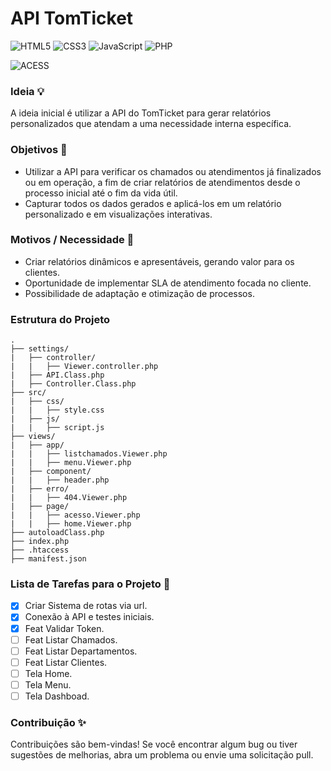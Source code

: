# API TomTicket

![HTML5](https://img.shields.io/badge/HTML5-white?style=plastic&logo=html5) ![CSS3](https://img.shields.io/badge/CSS3-white?style=plastic&logo=css3&logoColor=%231572B6) ![JavaScript](https://img.shields.io/badge/JS-white?style=plastic&logo=javascript) ![PHP](https://img.shields.io/badge/PHP-white?style=plastic&logo=php) 

![ACESS](https://komarev.com/ghpvc/?username=PauloTIgit-github-username) 
 

### Ideia 💡

A ideia inicial é utilizar a API do TomTicket para gerar relatórios personalizados que atendam a uma necessidade interna específica.

### Objetivos 🎯
- Utilizar a API para verificar os chamados ou atendimentos já finalizados ou em operação, a fim de criar relatórios de atendimentos desde o processo inicial até o fim da vida útil.
- Capturar todos os dados gerados e aplicá-los em um relatório personalizado e em visualizações interativas.

### Motivos / Necessidade 🍒
- Criar relatórios dinâmicos e apresentáveis, gerando valor para os clientes.
- Oportunidade de implementar SLA de atendimento focada no cliente.
- Possibilidade de adaptação e otimização de processos.

### Estrutura do Projeto
``````````
.
├── settings/
|   ├── controller/
|   |   ├── Viewer.controller.php
|   ├── API.Class.php         
|   ├── Controller.Class.php  
├── src/
|   ├── css/
|   |   ├── style.css
|   ├── js/
|   |   ├── script.js
├── views/
|   ├── app/
|   |   ├── listchamados.Viewer.php
|   |   ├── menu.Viewer.php
|   ├── component/
|   |   ├── header.php
|   ├── erro/
|   |   ├── 404.Viewer.php
|   ├── page/
|   |   ├── acesso.Viewer.php
|   |   ├── home.Viewer.php
├── autoloadClass.php
├── index.php
├── .htaccess
├── manifest.json
``````````

### Lista de Tarefas para o Projeto 🍴
- [X] Criar Sistema de rotas via url.
- [X] Conexão à API e testes iniciais.
- [X] Feat Validar Token.
- [ ] Feat Listar Chamados.
- [ ] Feat Listar Departamentos.
- [ ] Feat Listar Clientes.
- [ ] Tela Home.
- [ ] Tela Menu.
- [ ] Tela Dashboad.

### Contribuição ✨
Contribuições são bem-vindas! Se você encontrar algum bug ou tiver sugestões de melhorias, abra um problema ou envie uma solicitação pull.
